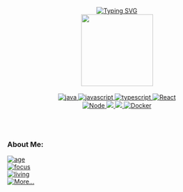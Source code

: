 <!-- ### Hi there 👋 -->

<div align="center">

[![Typing SVG](https://readme-typing-svg.herokuapp.com?font=Fira+Code&pause=500&color=000080&center=true&vCenter=true&multiline=true&width=600&height=80&lines=HI+THERE%2C+I'M+DANIEL+LUGLI+%F0%9F%9A%80)](https://git.io/typing-svg)
</br>
 <img height="165em" src="https://github-readme-stats.vercel.app/api/top-langs/?username=luglifilho&layout=compact&langs_count=7&theme=dracula"/>
 </br>
</br>
<a href="https://github.com/luglifilho"> <img src="https://img.shields.io/badge/Java-F24F00?style=for-the-badge&logo" alt="java" /> <img src="https://img.shields.io/badge/JavaScript-F7DF1E?style=for-the-badge&logo" alt="javascript" /> <img src="https://img.shields.io/badge/TypeScript-007ACC?style=for-the-badge&logo" alt="typescript" /> <img src="https://img.shields.io/badge/-React-61DAFB?logo=react&logoColor=white&style=for-the-badge" alt="React" /> </br> <img src="https://img.shields.io/badge/Node.js-43853D?style=for-the-badge&logo" alt="Node" /> <img src="https://img.shields.io/badge/-CSS_3-blueviolet?style=for-the-badge&logo=css3" /> <img src="https://img.shields.io/badge/-Sass-cc6699?logo=sass&logoColor=white&style=for-the-badge" /> <img src="https://img.shields.io/badge/-Docker-0DB7ED?logo=docker&logoColor=white&style=for-the-badge" alt="Docker" /></a>
</div>
</br>
</br>



<h3 align="Left">About Me:</h3>

<a  href="https://luglifilho.github.io/"> ![age](https://img.shields.io/badge/age-26-8be9fd) 
</br>
![focus](https://img.shields.io/badge/focus-JAVA-F24F00)
</br>
 ![living](https://img.shields.io/badge/living-Santos-blue) 
 </br>
  ![More...](https://img.shields.io/badge/Click_Here...-39e039) 
 </a>

 
 


<!--
<h3 align="left">About Me:</h3>


**luglifilho/luglifilho** is a ✨ _special_ ✨ repository because its `README.md` (this file) appears on your GitHub profile.

Here are some ideas to get you started:

- 🔭 I’m currently studing TypeScript

- 🌱 I’m currently learning ...
- 👯 I’m looking to collaborate on ...
- 🤔 I’m looking for help with ...
- 💬 Ask me about ...
- 📫 How to reach me: ...
- 😄 Pronouns: ...
- ⚡ Fun fact: ...
-->
